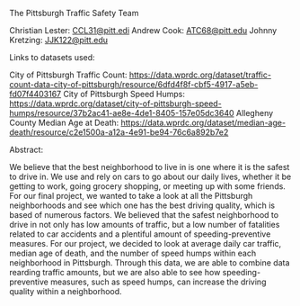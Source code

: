 The Pittsburgh Traffic Safety Team

Christian Lester: CCL31@pitt.edi
Andrew Cook: ATC68@pitt.edu
Johnny Kretzing: JJK122@pitt.edu

Links to datasets used:

City of Pittsburgh Traffic Count: https://data.wprdc.org/dataset/traffic-count-data-city-of-pittsburgh/resource/6dfd4f8f-cbf5-4917-a5eb-fd07f4403167
City of Pittsburgh Speed Humps: https://data.wprdc.org/dataset/city-of-pittsburgh-speed-humps/resource/37b2ac41-ae8e-4de1-8405-157e05dc3640
Allegheny County Median Age at Death: https://data.wprdc.org/dataset/median-age-death/resource/c2e1500a-a12a-4e91-be94-76c6a892b7e2

Abstract:

We believe that the best neighborhood to live in is one where it is the safest to drive in. We use and rely on cars to go about our daily lives, whether it be getting to work, going grocery shopping, or meeting up with some friends. For our final project, we wanted to take a look at all the Pittsburgh neighborhoods and see which one has the best driving quality, which is based of numerous factors. We believed that the safest neighborhood to drive in not only has low amounts of traffic, but a low number of fatalities related to car accidents and a plentiful amount of speeding-preventive measures. For our project, we decided to look at average daily car traffic, median age of death, and the number of speed humps within each neighborhood in Pittsburgh. Through this data, we are able to combine data rearding traffic amounts, but we are also able to see how speeding-preventive measures, such as speed humps, can increase the driving quality within a neighborhood.